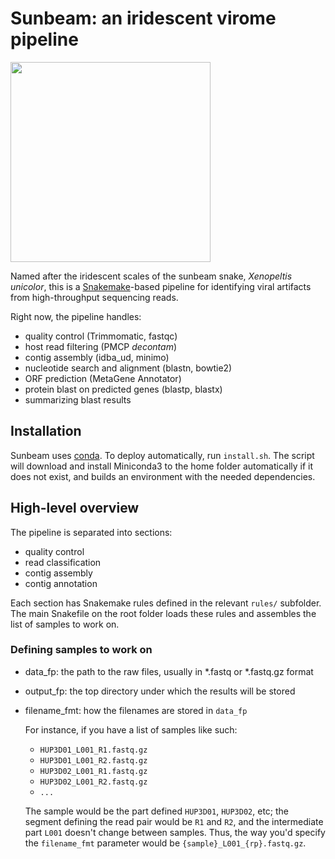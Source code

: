 # Sunbeam: an iridescent virome pipeline

<img src="http://i.imgur.com/VW3pvQM.jpg" width=320>

Named after the iridescent scales of the sunbeam snake, _Xenopeltis unicolor_, this is a [Snakemake](https://bitbucket.org/snakemake/snakemake/)-based pipeline for identifying viral artifacts from high-throughput sequencing reads. 

Right now, the pipeline handles:

- quality control (Trimmomatic, fastqc)
- host read filtering (PMCP _decontam_)
- contig assembly (idba_ud, minimo)
- nucleotide search and alignment (blastn, bowtie2)
- ORF prediction (MetaGene Annotator)
- protein blast on predicted genes (blastp, blastx)
- summarizing blast results

## Installation

Sunbeam uses [conda](http://conda.pydata.org/miniconda.html). To deploy
automatically, run `install.sh`. The script will download and install Miniconda3
to the home folder automatically if it does not exist, and builds an environment
with the needed dependencies.

## High-level overview

The pipeline is separated into sections: 

- quality control
- read classification
- contig assembly 
- contig annotation

Each section has Snakemake rules defined in the relevant `rules/` subfolder. The
main Snakefile on the root folder loads these rules and assembles the list of
samples to work on.

### Defining samples to work on

- data_fp: the path to the raw files, usually in *.fastq or *.fastq.gz format
- output_fp: the top directory under which the results will be stored
- filename_fmt: how the filenames are stored in `data_fp`
  
    For instance, if you have a list of samples like such:

	- `HUP3D01_L001_R1.fastq.gz`
	- `HUP3D01_L001_R2.fastq.gz`
	- `HUP3D02_L001_R1.fastq.gz`
	- `HUP3D02_L001_R2.fastq.gz`
	- `...`
	
	The sample would be the part defined `HUP3D01`, `HUP3D02`, etc; the segment
	defining the read pair would be `R1` and `R2`, and the intermediate part
	`L001` doesn't change between samples. Thus, the way you'd specify the
	`filename_fmt` parameter would be `{sample}_L001_{rp}.fastq.gz`.
